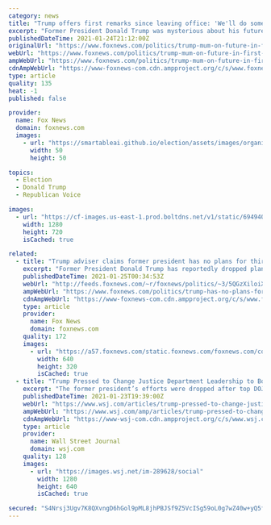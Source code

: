 ```yaml
---
category: news
title: "Trump offers first remarks since leaving office: 'We'll do something'"
excerpt: "Former President Donald Trump was mysterious about his future plans in his first public remarks since leaving the White House earlier this week, but he suggested action is in the works, according to a report."
publishedDateTime: 2021-01-24T21:12:00Z
originalUrl: "https://www.foxnews.com/politics/trump-mum-on-future-in-first-remarks-since-leaving-white-house"
webUrl: "https://www.foxnews.com/politics/trump-mum-on-future-in-first-remarks-since-leaving-white-house"
ampWebUrl: "https://www.foxnews.com/politics/trump-mum-on-future-in-first-remarks-since-leaving-white-house.amp"
cdnAmpWebUrl: "https://www-foxnews-com.cdn.ampproject.org/c/s/www.foxnews.com/politics/trump-mum-on-future-in-first-remarks-since-leaving-white-house.amp"
type: article
quality: 135
heat: -1
published: false

provider:
  name: Fox News
  domain: foxnews.com
  images:
    - url: "https://smartableai.github.io/election/assets/images/organizations/foxnews.com-50x50.jpg"
      width: 50
      height: 50

topics:
  - Election
  - Donald Trump
  - Republican Voice

images:
  - url: "https://cf-images.us-east-1.prod.boltdns.net/v1/static/694940094001/0ea90d02-cd6e-457c-b53e-f2fb5331749a/299a153c-3c94-492a-ad8f-7b19470806e9/1280x720/match/image.jpg"
    width: 1280
    height: 720
    isCached: true

related:
  - title: "Trump adviser claims former president has no plans for third political party"
    excerpt: "Former President Donald Trump has reportedly dropped plans to create a third political party and will instead focus his energies on helping Republicans win back the House and Senate in the 2022 midterms, Fox News has learned."
    publishedDateTime: 2021-01-25T00:34:53Z
    webUrl: "http://feeds.foxnews.com/~r/foxnews/politics/~3/5QGzXiloiXI/trump-has-no-plans-for-a-third-political-party"
    ampWebUrl: "https://www.foxnews.com/politics/trump-has-no-plans-for-a-third-political-party.amp"
    cdnAmpWebUrl: "https://www-foxnews-com.cdn.ampproject.org/c/s/www.foxnews.com/politics/trump-has-no-plans-for-a-third-political-party.amp"
    type: article
    provider:
      name: Fox News
      domain: foxnews.com
    quality: 172
    images:
      - url: "https://a57.foxnews.com/static.foxnews.com/foxnews.com/content/uploads/2021/01/640/320/AP21021665414903.jpg?ve=1&tl=1"
        width: 640
        height: 320
        isCached: true
  - title: "Trump Pressed to Change Justice Department Leadership to Boost His Voter Fraud Claims"
    excerpt: "The former president’s efforts were dropped after top DOJ officials agreed to resign en masse in protest if he succeeded, people familiar said."
    publishedDateTime: 2021-01-23T19:39:00Z
    webUrl: "https://www.wsj.com/articles/trump-pressed-to-change-justice-department-leadership-to-boost-his-voter-fraud-claims-11611434369"
    ampWebUrl: "https://www.wsj.com/amp/articles/trump-pressed-to-change-justice-department-leadership-to-boost-his-voter-fraud-claims-11611434369"
    cdnAmpWebUrl: "https://www-wsj-com.cdn.ampproject.org/c/s/www.wsj.com/amp/articles/trump-pressed-to-change-justice-department-leadership-to-boost-his-voter-fraud-claims-11611434369"
    type: article
    provider:
      name: Wall Street Journal
      domain: wsj.com
    quality: 128
    images:
      - url: "https://images.wsj.net/im-289628/social"
        width: 1280
        height: 640
        isCached: true

secured: "S4Nrsj3Ugv7K8QXvngD6hGol9pML8jhPBJSf9Z5VcISg59oL0g7wZ40w+yQ5feAFHQCR/rYIM0xpBICQ5xrHYOcLSu+cLpHvLzWEFrhYpSplyTCSR703FEn9sLNCkK/X3DwdvA8ysh0XBy03DaR5TfTuLAQ+h4HpAbhW6HXoOV0sYoR6Jq5LWbxFZtLULgt1oPzLVtPFCwW+inMvNFZ0wLQaOUjMRJobMIO04drB4dNuDxPIiqkq/blHvNS531d8EqPc4X8gC1cBi4kGTRlqAtGjZ3o7sXrx80X8lDpk2kACB1rNhlC+cv1v3GZBxwNwNrEKBQGDPGJXzMEfaAIYML2HgBHynlLPBT/CGdNbxwE=;MJFjk0hRYjFxC4ndhCa3ZA=="
---
```


